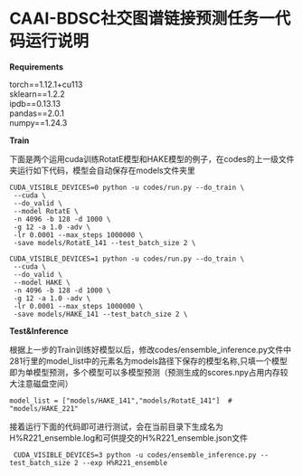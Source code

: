 # CAAI-BDSC社交图谱链接预测任务一代码运行说明
**Requirements**    

torch==1.12.1+cu113  
sklearn==1.2.2  
ipdb==0.13.13  
pandas==2.0.1  
numpy==1.24.3
  
    
**Train**    

下面是两个运用cuda训练RotatE模型和HAKE模型的例子，在codes的上一级文件夹运行如下代码，模型会自动保存在models文件夹里
```
CUDA_VISIBLE_DEVICES=0 python -u codes/run.py --do_train \
 --cuda \
 --do_valid \
 --model RotatE \
 -n 4096 -b 128 -d 1000 \
 -g 12 -a 1.0 -adv \
 -lr 0.0001 --max_steps 1000000 \
 -save models/RotatE_141 --test_batch_size 2 \

CUDA_VISIBLE_DEVICES=1 python -u codes/run.py --do_train \
 --cuda \
 --do_valid \
 --model HAKE \
 -n 4096 -b 128 -d 1000 \
 -g 12 -a 1.0 -adv \
 -lr 0.0001 --max_steps 1000000 \
 -save models/HAKE_141 --test_batch_size 2 \
```
 **Test&Inference**    
   
根据上一步的Train训练好模型以后，修改codes/ensemble_inference.py文件中281行里的model_list中的元素名为models路径下保存的模型名称,只填一个模型即为单模型预测，多个模型可以多模型预测（预测生成的scores.npy占用内存较大注意磁盘空间）
```
model_list = ["models/HAKE_141","models/RotatE_141"]  #  "models/HAKE_221"
```
接着运行下面的代码即可进行测试，会在当前目录下生成名为H%R221_ensemble.log和可供提交的H%R221_ensemble.json文件    
```
 CUDA_VISIBLE_DEVICES=3 python -u codes/ensemble_inference.py --test_batch_size 2 --exp H%R221_ensemble
 ```
